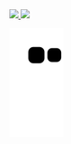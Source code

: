  <div>
  <a href="https://github.com/violiveiradev">
  <img height="180em" src="https://github-readme-stats.vercel.app/api?username=violiveiradev&show_icons=true&theme=dark&include_all_commits=true&count_private=true"/>
  <img height="180em" src="https://github-readme-stats.vercel.app/api/top-langs/?username=violiveiradev&layout=compact&langs_count=7&theme=dark"/>
</div>

<div>
 
  ![Snake animation](https://github.com/rafaballerini/rafaballerini/blob/output/github-contribution-grid-snake.svg)
 
</div>
